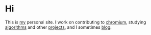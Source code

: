 # Hi #

This is [my][0] personal site. I work on contributing to [chromium][1], studying [algorithms][2] and other [projects][3], and I sometimes [blog][4].

[0]:/about
[1]:/projects/chromium
[2]:/projects/alg
[3]:/projects
[4]:http://blog.ljs.io
